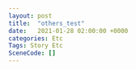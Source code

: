 ```yaml
---
layout: post
title:  "others_test"
date:   2021-01-28 02:00:00 +0000
categories: Etc
Tags: Story Etc
SceneCode: []
---
```

